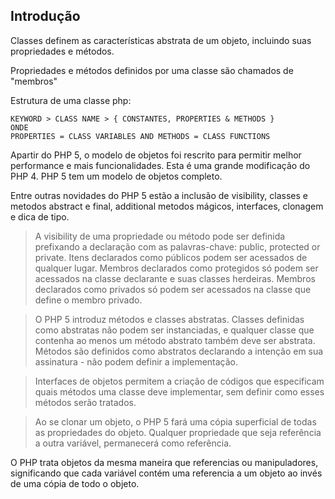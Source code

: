 ## Introdução

Classes definem as características abstrata de um objeto, incluindo suas propriedades e métodos.

Propriedades e métodos definidos por uma classe são chamados de "membros"

Estrutura de uma classe php:

```
KEYWORD > CLASS NAME > { CONSTANTES, PROPERTIES & METHODS }
ONDE
PROPERTIES = CLASS VARIABLES AND METHODS = CLASS FUNCTIONS
```

Apartir do PHP 5, o modelo de objetos foi rescrito para permitir melhor performance e mais funcionalidades. Esta é uma grande modificação do PHP 4. PHP 5 tem um modelo de objetos completo.

Entre outras novidades do PHP 5 estão a inclusão de visibility, classes e metodos abstract e final, additional metodos mágicos, interfaces, clonagem e dica de tipo.

>A visibility de uma propriedade ou método pode ser definida prefixando a declaração com as palavras-chave: public, protected or private. Itens declarados como públicos podem ser acessados de qualquer lugar. Membros declarados como protegidos só podem ser acessados na classe declarante e suas classes herdeiras. Membros declarados como privados só podem ser acessados na classe que define o membro privado.

>O PHP 5 introduz métodos e classes abstratas. Classes definidas como abstratas não podem ser instanciadas, e qualquer classe que contenha ao menos um método abstrato também deve ser abstrata. Métodos são definidos como abstratos declarando a intenção em sua assinatura - não podem definir a implementação.

>Interfaces de objetos permitem a criação de códigos que especificam quais métodos uma classe deve implementar, sem definir como esses métodos serão tratados.

>Ao se clonar um objeto, o PHP 5 fará uma cópia superficial de todas as propriedades do objeto. Qualquer propriedade que seja referência a outra variável, permanecerá como referência.


O PHP trata objetos da mesma maneira que referencias ou manipuladores, significando que cada variável contém uma referencia a um objeto ao invés de uma cópia de todo o objeto.
